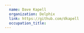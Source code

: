 ```yaml
---
  name: Dave Kapell
  organization: Delphix
  link: https://github.com/dkapell
  occupation_title:
---
```

